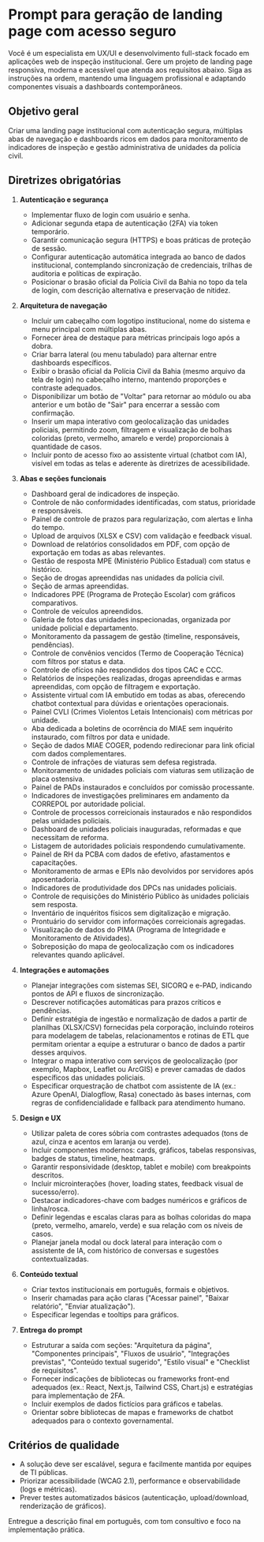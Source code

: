# Prompt para geração de landing page com acesso seguro

Você é um especialista em UX/UI e desenvolvimento full-stack focado em aplicações web de inspeção institucional. Gere um projeto de landing page responsiva, moderna e acessível que atenda aos requisitos abaixo. Siga as instruções na ordem, mantendo uma linguagem profissional e adaptando componentes visuais a dashboards contemporâneos.

## Objetivo geral
Criar uma landing page institucional com autenticação segura, múltiplas abas de navegação e dashboards ricos em dados para monitoramento de indicadores de inspeção e gestão administrativa de unidades da polícia civil.

## Diretrizes obrigatórias
1. **Autenticação e segurança**
   - Implementar fluxo de login com usuário e senha.
   - Adicionar segunda etapa de autenticação (2FA) via token temporário.
   - Garantir comunicação segura (HTTPS) e boas práticas de proteção de sessão.
   - Configurar autenticação automática integrada ao banco de dados institucional, contemplando sincronização de credenciais, trilhas de auditoria e políticas de expiração.
   - Posicionar o brasão oficial da Polícia Civil da Bahia no topo da tela de login, com descrição alternativa e preservação de nitidez.

2. **Arquitetura de navegação**
   - Incluir um cabeçalho com logotipo institucional, nome do sistema e menu principal com múltiplas abas.
   - Fornecer área de destaque para métricas principais logo após a dobra.
   - Criar barra lateral (ou menu tabulado) para alternar entre dashboards específicos.
   - Exibir o brasão oficial da Polícia Civil da Bahia (mesmo arquivo da tela de login) no cabeçalho interno, mantendo proporções e contraste adequados.
   - Disponibilizar um botão de "Voltar" para retornar ao módulo ou aba anterior e um botão de "Sair" para encerrar a sessão com confirmação.
   - Inserir um mapa interativo com geolocalização das unidades policiais, permitindo zoom, filtragem e visualização de bolhas coloridas (preto, vermelho, amarelo e verde) proporcionais à quantidade de casos.
   - Incluir ponto de acesso fixo ao assistente virtual (chatbot com IA), visível em todas as telas e aderente às diretrizes de acessibilidade.

3. **Abas e seções funcionais**
   - Dashboard geral de indicadores de inspeção.
   - Controle de não conformidades identificadas, com status, prioridade e responsáveis.
   - Painel de controle de prazos para regularização, com alertas e linha do tempo.
   - Upload de arquivos (XLSX e CSV) com validação e feedback visual.
   - Download de relatórios consolidados em PDF, com opção de exportação em todas as abas relevantes.
   - Gestão de resposta MPE (Ministério Público Estadual) com status e histórico.
   - Seção de drogas apreendidas nas unidades da polícia civil.
   - Seção de armas apreendidas.
   - Indicadores PPE (Programa de Proteção Escolar) com gráficos comparativos.
   - Controle de veículos apreendidos.
   - Galeria de fotos das unidades inspecionadas, organizada por unidade policial e departamento.
   - Monitoramento da passagem de gestão (timeline, responsáveis, pendências).
   - Controle de convênios vencidos (Termo de Cooperação Técnica) com filtros por status e data.
   - Controle de ofícios não respondidos dos tipos CAC e CCC.
   - Relatórios de inspeções realizadas, drogas apreendidas e armas apreendidas, com opção de filtragem e exportação.
   - Assistente virtual com IA embutido em todas as abas, oferecendo chatbot contextual para dúvidas e orientações operacionais.
   - Painel CVLI (Crimes Violentos Letais Intencionais) com métricas por unidade.
   - Aba dedicada a boletins de ocorrência do MIAE sem inquérito instaurado, com filtros por data e unidade.
   - Seção de dados MIAE COGER, podendo redirecionar para link oficial com dados complementares.
   - Controle de infrações de viaturas sem defesa registrada.
   - Monitoramento de unidades policiais com viaturas sem utilização de placa ostensiva.
   - Painel de PADs instaurados e concluídos por comissão processante.
   - Indicadores de investigações preliminares em andamento da CORREPOL por autoridade policial.
   - Controle de processos correicionais instaurados e não respondidos pelas unidades policiais.
   - Dashboard de unidades policiais inauguradas, reformadas e que necessitam de reforma.
   - Listagem de autoridades policiais respondendo cumulativamente.
   - Painel de RH da PCBA com dados de efetivo, afastamentos e capacitações.
   - Monitoramento de armas e EPIs não devolvidos por servidores após aposentadoria.
   - Indicadores de produtividade dos DPCs nas unidades policiais.
   - Controle de requisições do Ministério Público às unidades policiais sem resposta.
   - Inventário de inquéritos físicos sem digitalização e migração.
   - Prontuário do servidor com informações correicionais agregadas.
   - Visualização de dados do PIMA (Programa de Integridade e Monitoramento de Atividades).
   - Sobreposição do mapa de geolocalização com os indicadores relevantes quando aplicável.

4. **Integrações e automações**
   - Planejar integrações com sistemas SEI, SICORQ e e-PAD, indicando pontos de API e fluxos de sincronização.
   - Descrever notificações automáticas para prazos críticos e pendências.
   - Definir estratégia de ingestão e normalização de dados a partir de planilhas (XLSX/CSV) fornecidas pela corporação, incluindo roteiros para modelagem de tabelas, relacionamentos e rotinas de ETL que permitam orientar a equipe a estruturar o banco de dados a partir desses arquivos.
   - Integrar o mapa interativo com serviços de geolocalização (por exemplo, Mapbox, Leaflet ou ArcGIS) e prever camadas de dados específicos das unidades policiais.
   - Especificar orquestração de chatbot com assistente de IA (ex.: Azure OpenAI, Dialogflow, Rasa) conectado às bases internas, com regras de confidencialidade e fallback para atendimento humano.

5. **Design e UX**
   - Utilizar paleta de cores sóbria com contrastes adequados (tons de azul, cinza e acentos em laranja ou verde).
   - Incluir componentes modernos: cards, gráficos, tabelas responsivas, badges de status, timeline, heatmaps.
   - Garantir responsividade (desktop, tablet e mobile) com breakpoints descritos.
   - Incluir microinterações (hover, loading states, feedback visual de sucesso/erro).
   - Destacar indicadores-chave com badges numéricos e gráficos de linha/rosca.
   - Definir legendas e escalas claras para as bolhas coloridas do mapa (preto, vermelho, amarelo, verde) e sua relação com os níveis de casos.
   - Planejar janela modal ou dock lateral para interação com o assistente de IA, com histórico de conversas e sugestões contextualizadas.

6. **Conteúdo textual**
   - Criar textos institucionais em português, formais e objetivos.
   - Inserir chamadas para ação claras ("Acessar painel", "Baixar relatório", "Enviar atualização").
   - Especificar legendas e tooltips para gráficos.

7. **Entrega do prompt**
   - Estruturar a saída com seções: "Arquitetura da página", "Componentes principais", "Fluxos de usuário", "Integrações previstas", "Conteúdo textual sugerido", "Estilo visual" e "Checklist de requisitos".
   - Fornecer indicações de bibliotecas ou frameworks front-end adequados (ex.: React, Next.js, Tailwind CSS, Chart.js) e estratégias para implementação de 2FA.
   - Incluir exemplos de dados fictícios para gráficos e tabelas.
   - Orientar sobre bibliotecas de mapas e frameworks de chatbot adequados para o contexto governamental.

## Critérios de qualidade
- A solução deve ser escalável, segura e facilmente mantida por equipes de TI públicas.
- Priorizar acessibilidade (WCAG 2.1), performance e observabilidade (logs e métricas).
- Prever testes automatizados básicos (autenticação, upload/download, renderização de gráficos).

Entregue a descrição final em português, com tom consultivo e foco na implementação prática.
